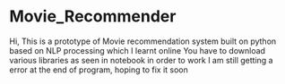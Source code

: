 # Movie_Recommender

Hi, This is a prototype of Movie recommendation system built on python based on NLP processing which I learnt online
You have to download various libraries as seen in notebook in order to work
I am still getting a error at the end of program, hoping to fix it soon

